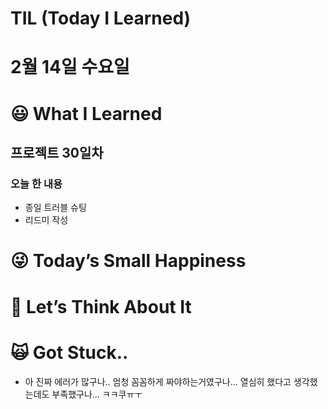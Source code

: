 # TIL (Today I Learned)

# 2월 14일 수요일

# 😃 What I Learned

## 프로젝트 30일차

### 오늘 한 내용

- 종일 트러블 슈팅
- 리드미 작성

# 😜 Today’s Small Happiness

# 🧐 Let’s Think About It

# 🙀 Got Stuck..

- 아 진짜 에러가 많구나.. 엄청 꼼꼼하게 짜야하는거였구나… 열심히 했다고 생각했는데도 부족했구나… ㅋㅋ쿠ㅠㅜ